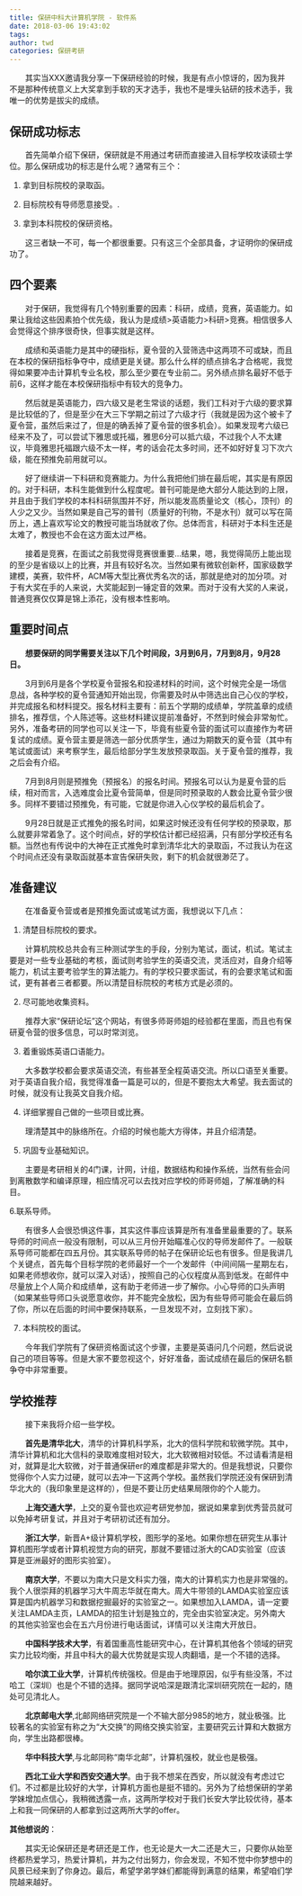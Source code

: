 ```yaml
---
title: 保研中科大计算机学院 - 软件系
date: 2018-03-06 19:43:02
tags: 
author: twd
categories: 保研考研
---
```


&emsp;&emsp;其实当XXX邀请我分享一下保研经验的时候，我是有点小惊讶的，因为我并不是那种传统意义上大奖拿到手软的天才选手，我也不是埋头钻研的技术选手，我唯一的优势是拔尖的成绩。

## 保研成功标志

&emsp;&emsp;首先简单介绍下保研，保研就是不用通过考研而直接进入目标学校攻读硕士学位。那么保研成功的标志是什么呢？通常有三个：<br/>
 
1. 拿到目标院校的录取函。

2. 目标院校有导师愿意接受。.

3. 拿到本科院校的保研资格。

&emsp;&emsp;这三者缺一不可，每一个都很重要。只有这三个全部具备，才证明你的保研成功了。

## 四个要素
&emsp;&emsp;对于保研，我觉得有几个特别重要的因素：科研，成绩，竞赛，英语能力。如果让我给这些因素拍个优先级，我认为是成绩>英语能力>科研>竞赛。相信很多人会觉得这个排序很奇快，但事实就是这样。

&emsp;&emsp;成绩和英语能力是其中的硬指标，夏令营的入营筛选中这两项不可或缺，而且在本校的保研指标争夺中，成绩更是关键。那么什么样的绩点排名才合格呢，我觉得如果要冲击计算机专业名校，那么至少要在专业前二。另外绩点排名最好不低于前6，这样才能在本校保研指标中有较大的竞争力。

&emsp;&emsp;然后就是英语能力，四六级又是老生常谈的话题，我们工科对于六级的要求算是比较低的了，但是至少在大三下学期之前过了六级才行（我就是因为这个被卡了夏令营，虽然后来过了，但是的确丢掉了夏令营的很多机会）。如果发现考六级已经来不及了，可以尝试下雅思或托福，雅思6分可以抵六级，不过我个人不太建议，毕竟雅思托福跟六级不太一样，考的话会花太多时间，还不如好好复习下次六级，能在预推免前用就可以。

&emsp;&emsp;好了继续讲一下科研和竞赛能力。为什么我把他们排在最后呢，其实是有原因的。对于科研，本科生能做到什么程度呢。普刊可能是绝大部分人能达到的上限，并且由于我们学校的本科科研氛围并不好，所以能发高质量论文（核心，顶刊）的人少之又少。当然如果是自己写的普刊（质量好的刊物，不是水刊）就可以写在简历上，遇上喜欢写论文的教授可能当场就收了你。总体而言，科研对于本科生还是太难了，教授也不会在这方面太过严格。

&emsp;&emsp;接着是竞赛，在面试之前我觉得竞赛很重要…结果，嗯，我觉得简历上能出现的至少是省级以上的比赛，并且有较好名次。当然如果有微软创新杯，国家级数学建模，美赛，软件杯，ACM等大型比赛优秀名次的话，那就是绝对的加分项。对于有大奖在手的人来说，大奖能起到一锤定音的效果。而对于没有大奖的人来说，普通竞赛仅仅算是锦上添花，没有根本性影响。

## 重要时间点

&emsp;&emsp;**想要保研的同学需要关注以下几个时间段，3月到6月，7月到8月，9月28日。**

&emsp;&emsp;3月到6月是各个学校夏令营报名和投递材料的时间，这个时候完全是一场信息战，各种学校的夏令营通知开始出现，你需要及时从中筛选出自己心仪的学校，并完成报名和材料提交。报名材料主要有：前五个学期的成绩单，学院盖章的成绩排名，推荐信，个人陈述等。这些材料建议提前准备好，不然到时候会非常匆忙。另外，准备考研的同学也可以关注一下，毕竟有些夏令营的面试可以直接作为考研复试的成绩。夏令营主要是筛选一部分优质学生，通过为期数天的夏令营（其中有笔试或面试）来考察学生，最后给部分学生发放预录取函。关于夏令营的推荐，我之后会有介绍。

&emsp;&emsp;7月到8月则是预推免（预报名）的报名时间。预报名可以认为是夏令营的后续，相对而言，入选难度会比夏令营简单，但是同时预录取的人数会比夏令营少很多。同样不要错过预推免，有可能，它就是你进入心仪学校的最后机会了。

&emsp;&emsp;9月28日就是正式推免的报名时间，如果这时候还没有任何学校的预录取，那么就要非常着急了。这个时间点，好的学校估计都已经招满，只有部分学校还有名额。当然也有传说中的大神在正式推免时拿到清华北大的录取函，不过我认为在这个时间点还没有录取函就基本宣告保研失败，剩下的机会就很渺茫了。

## 准备建议

&emsp;&emsp;在准备夏令营或者是预推免面试或笔试方面，我想说以下几点：

1. 清楚目标院校的要求。

&emsp;&emsp;计算机院校总共会有三种测试学生的手段，分别为笔试，面试，机试。笔试主要是对一些专业基础的考核，面试则考验学生的英语交流，灵活应对，自身介绍等能力，机试主要考验学生的算法能力。有的学校只要求面试，有的会要求笔试和面试，更有甚者三者都要。所以清楚目标院校的考核方式是必须的。

2. 尽可能地收集资料。

&emsp;&emsp;推荐大家“保研论坛”这个网站，有很多师哥师姐的经验都在里面，而且也有保研夏令营的很多信息，可以时常浏览。

3. 着重锻炼英语口语能力。

&emsp;&emsp;大多数学校都会要求英语交流，有些甚至全程英语交流。所以口语至关重要。对于英语自我介绍，我觉得准备一篇是可以的，但是不要抱太大希望。我去面试的时候，就没有让我英文自我介绍。

4. 详细掌握自己做的一些项目或比赛。

&emsp;&emsp;理清楚其中的脉络所在。介绍的时候也能大方得体，并且介绍清楚。

5. 巩固专业基础知识。

&emsp;&emsp;主要是考研相关的4门课，计网，计组，数据结构和操作系统，当然有些会问到离散数学和编译原理，相应情况可以去找对应学校的师哥师姐，了解准确的科目。

6.联系导师。

&emsp;&emsp;有很多人会很恐惧这件事，其实这件事应该算是所有准备里最重要的了。联系导师的时间点一般没有限制，可以从三月份开始瞄准心仪的导师发邮件了。一般联系导师可能都在四五月份。其实联系导师的帖子在保研论坛也有很多。但是我讲几个关键点，首先每个目标学院的老师最好一个一个发邮件（中间间隔一星期左右，如果老师想收你，就可以深入对话），按照自己的心仪程度从高到低发。在邮件中尽量放上个人简介和成绩单，这有助于老师进一步了解你。小心导师的口头声明（如果某些导师口头说愿意收你，并不能完全放松，因为有些导师可能会在最后鸽了你，所以在后面的时间中要保持联系，一旦发现不对，立刻找下家）。

7. 本科院校的面试。

&emsp;&emsp;今年我们学院有了保研资格面试这个步骤，主要是英语问几个问题，然后说说自己的项目等等。但是大家不要忽视这个，好好准备，面试成绩在最后的保研名额争夺中非常重要。

## 学校推荐
&emsp;&emsp;接下来我将介绍一些学校。

&emsp;&emsp;**首先是清华北大**，清华的计算机科学系，北大的信科学院和软微学院。其中，清华计算机和北大信科的录取难度相对较大，北大软微相对较低。不过请看清是相对，就算是北大软微，对于普通保研er的难度都是非常大的。但是我想说，只要你觉得你个人实力过硬，就可以去冲一下这两个学校。虽然我们学院还没有保研到清华北大的（我印象里是这样的），但是不要让历史结果局限你的个人能力。

&emsp;&emsp;**上海交通大学**，上交的夏令营也欢迎考研党参加，据说如果拿到优秀营员就可以免掉考研复试，并且对于考研初试还有加分。

&emsp;&emsp;**浙江大学**，新晋A+级计算机学校，图形学的圣地。如果你想在研究生从事计算机图形学或者计算机视觉方向的研究，那就不要错过浙大的CAD实验室（应该算是亚洲最好的图形实验室）。

&emsp;&emsp;**南京大学**，不要以为南大只是文科实力强，南大的计算机实力也是非常强的。我个人很崇拜的机器学习大牛周志华就在南大。周大牛带领的LAMDA实验室应该算是国内机器学习和数据挖掘最好的实验室之一。如果想加入LAMDA，请一定要关注LAMDA主页，LAMDA的招生计划是独立的，完全由实验室决定。另外南大的其他实验室也会在五六月份进行电话面试，详情可以关注南大开放日。

&emsp;&emsp;**中国科学技术大学**，有着国重高性能研究中心，在计算机其他各个领域的研究实力比较均衡，并且中科大的最大优势就是实现人肉翻墙，是一个不错的选择。

&emsp;&emsp;**哈尔滨工业大学**，计算机传统强校。但是由于地理原因，似乎有些没落，不过哈工（深圳）也是个不错的选择。据同学说哈深是跟清北深圳研究院在一起的，随处可见清北人。

&emsp;&emsp;**北京邮电大学**,北邮网络研究院是一个不输大部分985的地方，就业极强。比较著名的实验室有称之为“大交换”的网络交换实验室，主要研究云计算和大数据方向，学生出路都很棒。

&emsp;&emsp;**华中科技大学**,与北邮同称“南华北邮”，计算机强校，就业也是极强。

&emsp;&emsp;**西北工业大学和西安交通大学**。由于我不想呆在西安，所以就没有考虑过它们。不过都是比较好的大学，计算机方面也是挺不错的。另外为了给想保研的学弟学妹增加点信心，我稍微透露一点，这两所学校对于我们长安大学比较优待，基本上和我一同保研的人都拿到过这两所大学的offer。

**其他想说的**：

&emsp;&emsp;其实无论保研还是考研还是工作，也无论是大一大二还是大三，只要你从始至终都热爱学习，热爱计算机，并为之付出努力，你会发现，不知不觉中你梦想中的风景已经来到了你身边。最后，希望学弟学妹们都能得到满意的结果，希望咱们学院越来越好。